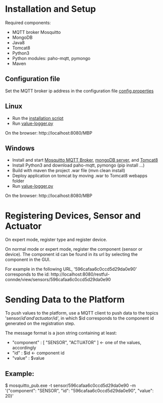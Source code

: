 # Installation and Setup
Required components:
- MQTT broker Mosquitto
- MongoDB
- Java8
- Tomcat8
- Python3
- Python modules: paho-mqtt, pymongo
- Maven

## Configuration file
Set the MQTT broker ip address in the configuration file [config.properties](MBP/java-projects/restful-connde/src/main/resources/config.properties)

## Linux 
- Run the [installation script](install.sh)
- Run [value-logger.py](python-scripts/value-logger.py)

On the browser: http://localhost:8080/MBP

## Windows
- Install and start [Mosquitto MQTT Broker](https://mosquitto.org/download/), [mongoDB server](https://www.mongodb.com/download-center?jmp=nav#community), and [Tomcat8](https://tomcat.apache.org/download-80.cgi)
- Install Python3 and download paho-mqtt, pymongo (pip install ...)
- Build with maven the project .war file (mvn clean install)
- Deploy application on tomcat by moving .war to Tomcat8 webapps folder
- Run [value-logger.py](python-scripts/value-logger.py)

On the browser: http://localhost:8080/MBP

# Registering Devices, Sensor and Actuator
On expert mode, register type and register device.

On normal mode or expert mode, register the component (sensor or device). 
The component id can be found in its url by selecting the component in the GUI. 

For example in the following URL, '596cafaa6c0ccd5d29da0e90' corresponds to the id:
http://localhost:8080/restful-connde/view/sensors/596cafaa6c0ccd5d29da0e90


# Sending Data to the Platform

To push values to the platform, use a MQTT client to push data to the topics 'sensor/$id' and 'actuator/$id', in which $id corresponds to the component id generated on the registration step.

The message format is a json string containing at least:
 - "component" : [ "SENSOR", "ACTUATOR" ] <- one of the values, accordingly
 - "id" : $id <- component id
 - "value" : $value

## Example:

$ mosquitto_pub.exe -t sensor/596cafaa6c0ccd5d29da0e90 -m '{"component": "SENSOR", "id": "596cafaa6c0ccd5d29da0e90", "value": 20}'
